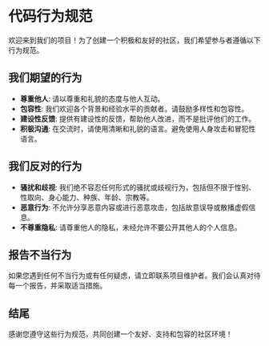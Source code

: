 # 代码行为规范

欢迎来到我们的项目！为了创建一个积极和友好的社区，我们希望参与者遵循以下行为规范。

## 我们期望的行为

- **尊重他人**: 请以尊重和礼貌的态度与他人互动。
- **包容性**: 我们欢迎各个背景和经验水平的贡献者。请鼓励多样性和包容性。
- **建设性反馈**: 提供有建设性的反馈，帮助他人改进，而不是批评他们的工作。
- **积极沟通**: 在交流时，请使用清晰和礼貌的语言。避免使用人身攻击和冒犯性语言。

## 我们反对的行为

- **骚扰和歧视**: 我们绝不容忍任何形式的骚扰或歧视行为，包括但不限于性别、性取向、身心能力、种族、年龄、宗教等。
- **恶意行为**: 不允许分享恶意内容或进行恶意攻击，包括故意误导或散播虚假信息。
- **不尊重隐私**: 请尊重他人的隐私，未经允许不要公开其他人的个人信息。

## 报告不当行为

如果您遇到任何不当行为或有任何疑虑，请立即联系项目维护者。我们会认真对待每一个报告，并采取适当措施。

## 结尾

感谢您遵守这些行为规范，共同创建一个友好、支持和包容的社区环境！

